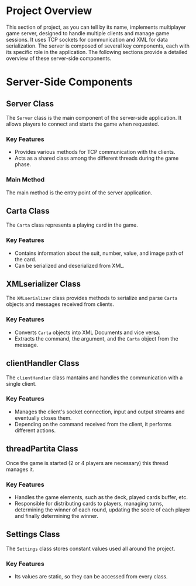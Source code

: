 # Project Overview

This section of project, as you can tell by its name, implements multiplayer game server, designed to handle multiple clients and manage game sessions. It uses TCP sockets for communication and XML for data serialization. The server is composed of several key components, each with its specific role in the application. The following sections provide a detailed overview of these server-side components.

# Server-Side Components

## Server Class

The `Server` class is the main component of the server-side application. It allows players to connect and starts the game when requested.

### Key Features

- Provides various methods for TCP communication with the clients.
- Acts as a shared class among the different threads during the game phase.

### Main Method

The main method is the entry point of the server application.

## Carta Class

The `Carta` class represents a playing card in the game.

### Key Features

- Contains information about the suit, number, value, and image path of the card.
- Can be serialized and deserialized from XML.

## XMLserializer Class

The `XMLserializer` class provides methods to serialize and parse `Carta` objects and messages received from clients.

### Key Features

- Converts `Carta` objects into XML Documents and vice versa.
- Extracts the command, the argument, and the `Carta` object from the message.

## clientHandler Class

The `clientHandler` class mantains and handles the communication with a single client.

### Key Features

- Manages the client's socket connection, input and output streams and eventually closes them.
- Depending on the command received from the client, it performs different actions.

## threadPartita Class

Once the game is started (2 or 4 players are necessary) this thread manages it.

### Key Features

- Handles the game elements, such as the deck, played cards buffer, etc.
- Responsible for distributing cards to players, managing turns, determining the winner of each round, updating the score of each player and finally determining the winner.

## Settings Class

The `Settings` class stores constant values used all around the project.

### Key Features

- Its values are static, so they can be accessed from every class.